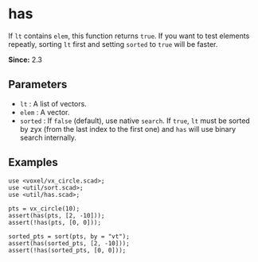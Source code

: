 # has

If `lt` contains `elem`, this function returns `true`. If you want to test elements repeatly, sorting `lt` first and setting `sorted` to `true` will be faster.

**Since:** 2.3

## Parameters

- `lt` : A list of vectors.
- `elem` : A vector.
- `sorted` : If `false` (default), use native `search`. If `true`, `lt` must be sorted by zyx (from the last index to the first one) and `has` will use binary search internally.

## Examples

    use <voxel/vx_circle.scad>;
    use <util/sort.scad>;
    use <util/has.scad>;

    pts = vx_circle(10);
    assert(has(pts, [2, -10])); 
    assert(!has(pts, [0, 0]));  

    sorted_pts = sort(pts, by = "vt");
    assert(has(sorted_pts, [2, -10]));
    assert(!has(sorted_pts, [0, 0])); 